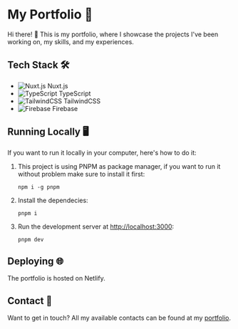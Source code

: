 # My Portfolio 🚀

Hi there! 👋 This is my portfolio, where I showcase the projects I've been working on, my skills, and my experiences.

## Tech Stack 🛠️

- ![Nuxt.js](https://api.iconify.design/devicon:nuxtjs.svg) Nuxt.js
- ![TypeScript](https://api.iconify.design/devicon:typescript.svg) TypeScript
- ![TailwindCSS](https://api.iconify.design/devicon:tailwindcss.svg) TailwindCSS
- ![Firebase](https://api.iconify.design/devicon:firebase.svg) Firebase

## Running Locally 🖥️

If you want to run it locally in your computer, here's how to do it:

1. This project is using PNPM as package manager, if you want to run it without problem make sure to install it first:

   ```pwsh
   npm i -g pnpm
   ```

2. Install the dependecies:

   ```pwsh
   pnpm i
   ```

3. Run the development server at [http://localhost:3000](http://localhost:3000):
   ```pwsh
   pnpm dev
   ```

## Deploying 🌐

The portfolio is hosted on Netlify.

## Contact 📱

Want to get in touch? All my available contacts can be found at my [portfolio](https://haidarmn-portfolio.netlify.app/).
